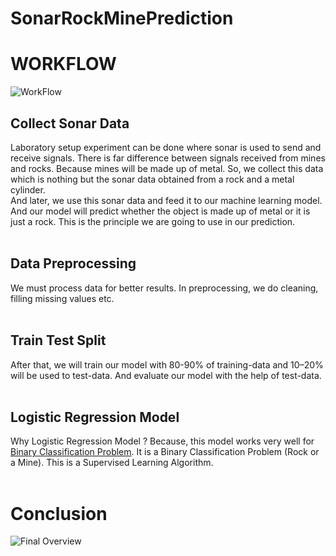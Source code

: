 # SonarRockMinePrediction
# WORKFLOW
![WorkFlow](https://github.com/Aman-Ja1n/Sonar-Rock-Mine-Prediction/tree/main/SonarRockMinePrediction/Workflow.png)<br>
## Collect Sonar Data 
Laboratory setup experiment can be done where sonar is used to send and receive signals. There is far difference between signals received from mines and rocks. Because mines will be made up of metal. So, we collect this data which is nothing but the sonar  data obtained from a rock and a metal cylinder. 
<br>And later, we use this sonar data and feed it to our machine learning model. And our model will predict whether the object is made up of metal or it is just a rock. This is the principle we are going to use in our prediction.
<br><br>

## Data Preprocessing 
We must process data for better results. In preprocessing, we do cleaning, filling missing values etc.<br><br>

## Train Test Split 
After that, we will train our model with 80-90% of training-data and 10–20% will be used to test-data. And evaluate our model with the help of test-data.<br><br>

## Logistic Regression Model 
Why Logistic Regression Model ? Because, this model works very well for [Binary Classification Problem](https://machinelearningmastery.com/types-of-classification-in-machine-learning/). It is a Binary Classification Problem (Rock or a Mine). This is a Supervised Learning Algorithm.<br><br>
 
# Conclusion
![Final Overview](https://github.com/Aman-Ja1n/Sonar-Rock-Mine-Prediction/tree/main/SonarRockMinePrediction/Train.png)
